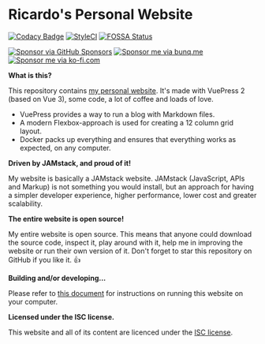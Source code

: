 # Ricardo's Personal Website

[![Codacy Badge](https://api.codacy.com/project/badge/Grade/57a0cccc1cdf4086817954a123034043)](https://www.codacy.com/manual/ricardobalk/www?utm_source=github.com&amp;utm_medium=referral&amp;utm_content=ricardobalk/www&amp;utm_campaign=Badge_Grade) [![StyleCI](https://github.styleci.io/repos/200295886/shield?branch=develop&style=flat)](https://github.styleci.io/repos/200295886) [![FOSSA Status](https://app.fossa.com/api/projects/git%2Bgithub.com%2Fricardobalk%2Fwww.svg?type=shield)](https://app.fossa.com/projects/git%2Bgithub.com%2Fricardobalk%2Fwww?ref=badge_shield)

[![Sponsor via GitHub Sponsors](https://img.shields.io/badge/support%20me%20via%20GitHub%20Sponsors%20%E2%9D%A4-%2300bb00?logo=github)](https://github.com/sponsors/ricardobalk) [![Sponsor me via bunq.me](./.github/badges/bunqme.svg)](https://bunq.me/ricardodev/2.50/Support%20for%20your%20work%20on%20GitHub) [![Sponsor me via ko-fi.com](./.github/badges/ko-fi.svg)](https://ko-fi.com/H2H71EMIK)



**What is this?**

This repository contains [my personal website][]. It's made with VuePress 2 (based on Vue 3), some code, a lot of coffee and loads of love.

- VuePress provides a way to run a blog with Markdown files.
- A modern Flexbox-approach is used for creating a 12 column grid layout.
- Docker packs up everything and ensures that everything works as expected, on any computer.

**Driven by JAMstack, and proud of it!**

My website is basically a JAMstack website. JAMstack (JavaScript, APIs and Markup) is not something you would install, but an approach for having a simpler developer experience, higher performance, lower cost and greater scalability.

**The entire website is open source!**

My entire website is open source. This means that anyone could download the source code, inspect it, play around with it, help me in improving the website or run their own version of it. Don't forget to star this repository on GitHub if you like it. :+1:

**Building and/or developing...**

Please refer to [this document][Building and Developing] for instructions on running this website on your computer.

**Licensed under the ISC license.**

This website and all of its content are licenced under the [ISC license](./LICENSE).



[my personal website]: https://ricardobalk.nl "Ricardo's Personal Website."
[Building and Developing]: ./docs/building-or-developing/README.md	"Instructions on building and/or developing this website."